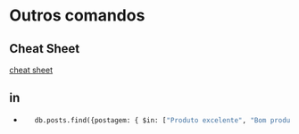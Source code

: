 # Outros comandos


## Cheat Sheet
[cheat sheet](https://developer.mongodb.com/quickstart/cheat-sheet)

## in
 - ```python 
      db.posts.find({postagem: { $in: ["Produto excelente", "Bom produto"]}}
    ```

